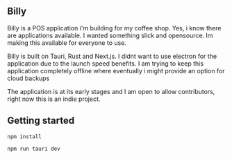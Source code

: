 ## Billy

Billy is a POS application i'm building for my coffee shop. Yes, i know there are applications available. I wanted something slick and opensource. Im making this available for everyone to use. 

Billy is built on Tauri, Rust and Next.js. I didnt want to use electron for the application due to the launch speed benefits. I am trying to keep this application completely offline where eventually i might provide an option for cloud backups

The application is at its early stages and I am open to allow contributors, right now this is an indie project.


## Getting started

```
npm install

npm run tauri dev
```
